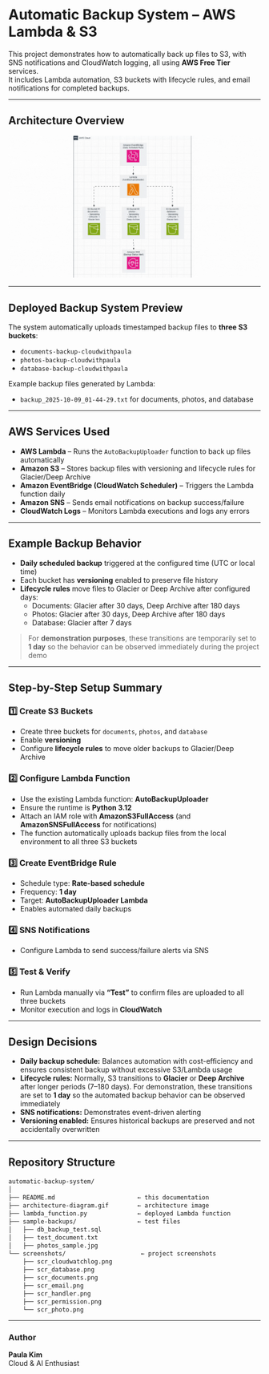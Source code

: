 # Automatic Backup System – AWS Lambda & S3

This project demonstrates how to automatically back up files to S3, with SNS notifications and CloudWatch logging, all using **AWS Free Tier** services.  
It includes Lambda automation, S3 buckets with lifecycle rules, and email notifications for completed backups.

---

## Architecture Overview

![Architecture Diagram](architecture-diagram.gif)

---

## Deployed Backup System Preview

The system automatically uploads timestamped backup files to **three S3 buckets**:  

- `documents-backup-cloudwithpaula`  
- `photos-backup-cloudwithpaula`  
- `database-backup-cloudwithpaula`  

Example backup files generated by Lambda:  
- `backup_2025-10-09_01-44-29.txt` for documents, photos, and database  

---

## AWS Services Used

- **AWS Lambda** – Runs the `AutoBackupUploader` function to back up files automatically  
- **Amazon S3** – Stores backup files with versioning and lifecycle rules for Glacier/Deep Archive  
- **Amazon EventBridge (CloudWatch Scheduler)** – Triggers the Lambda function daily  
- **Amazon SNS** – Sends email notifications on backup success/failure  
- **CloudWatch Logs** – Monitors Lambda executions and logs any errors  

---

## Example Backup Behavior

- **Daily scheduled backup** triggered at the configured time (UTC or local time)  
- Each bucket has **versioning** enabled to preserve file history  
- **Lifecycle rules** move files to Glacier or Deep Archive after configured days:  
  - Documents: Glacier after 30 days, Deep Archive after 180 days  
  - Photos: Glacier after 30 days, Deep Archive after 180 days  
  - Database: Glacier after 7 days  
> For **demonstration purposes**, these transitions are temporarily set to **1 day** so the behavior can be observed immediately during the project demo  

---

## Step-by-Step Setup Summary

### 1️⃣ Create S3 Buckets
- Create three buckets for `documents`, `photos`, and `database`  
- Enable **versioning**  
- Configure **lifecycle rules** to move older backups to Glacier/Deep Archive  

### 2️⃣ Configure Lambda Function
- Use the existing Lambda function: **AutoBackupUploader**  
- Ensure the runtime is **Python 3.12**  
- Attach an IAM role with **AmazonS3FullAccess** (and **AmazonSNSFullAccess** for notifications)
- The function automatically uploads backup files from the local environment to all three S3 buckets  


### 3️⃣ Create EventBridge Rule
- Schedule type: **Rate-based schedule**  
- Frequency: **1 day**  
- Target: **AutoBackupUploader Lambda**  
- Enables automated daily backups  

### 4️⃣ SNS Notifications
- Configure Lambda to send success/failure alerts via SNS

### 5️⃣ Test & Verify
- Run Lambda manually via **“Test”** to confirm files are uploaded to all three buckets  
- Monitor execution and logs in **CloudWatch**  

---

## Design Decisions

- **Daily backup schedule:** Balances automation with cost-efficiency and ensures consistent backup without excessive S3/Lambda usage  
- **Lifecycle rules:** Normally, S3 transitions to **Glacier** or **Deep Archive** after longer periods (7–180 days). For demonstration, these transitions are set to **1 day** so the automated backup behavior can be observed immediately  
- **SNS notifications:** Demonstrates event-driven alerting  
- **Versioning enabled:** Ensures historical backups are preserved and not accidentally overwritten  

---

## Repository Structure

```plaintext
automatic-backup-system/
│
├── README.md                       ← this documentation
├── architecture-diagram.gif        ← architecture image
├── lambda_function.py              ← deployed Lambda function
├── sample-backups/                 ← test files 
│   ├── db_backup_test.sql
│   ├── test_document.txt
│   ├── photos_sample.jpg
└── screenshots/                     ← project screenshots
    ├── scr_cloudwatchlog.png
    ├── scr_database.png
    ├── scr_documents.png
    ├── scr_email.png
    ├── scr_handler.png
    ├── scr_permission.png
    └── scr_photo.png
```
---
### Author
**Paula Kim**  
Cloud & AI Enthusiast  
